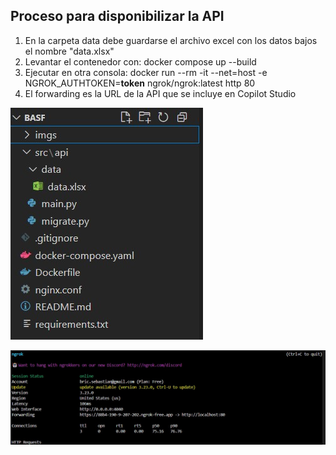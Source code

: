 ## Proceso para disponibilizar la API

1. En la carpeta data debe guardarse el archivo excel con los datos bajos el nombre "data.xlsx"
2. Levantar el contenedor con: docker compose up --build
3. Ejecutar en otra consola:
    docker run --rm -it --net=host -e NGROK_AUTHTOKEN=**token** ngrok/ngrok:latest http 80
4. El forwarding es la URL de la API que se incluye en Copilot Studio

![Estructura](imgs/estructura.jpg)

![ngrok](imgs/ngrok.jpg)